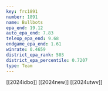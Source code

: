 ```yaml
---
key: frc1891
number: 1891
name: Bullbots
epa_end: 19.12
auto_epa_end: 7.83
teleop_epa_end: 9.68
endgame_epa_end: 1.61
winrate: 0.4659
district_epa_rank: 503
district_epa_percentile: 0.7207
type: Team
---
```

[[2024idbo]]
[[2024new]]
[[2024utwv]]
